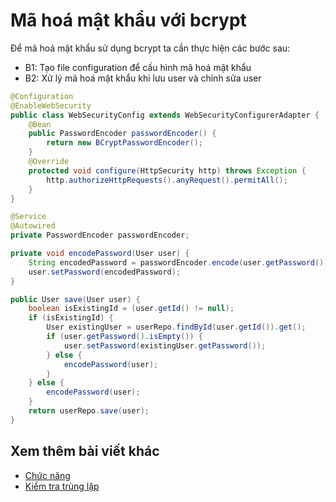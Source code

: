# Mã hoá mật khẩu với bcrypt

Để mã hoá mật khẩu sử dụng bcrypt ta cần thực hiện các bước sau:

- B1: Tạo file configuration để cấu hình mã hoá mật khẩu
- B2: Xử lý mã hoá mật khẩu khi lưu user và chỉnh sửa user

```java
@Configuration
@EnableWebSecurity
public class WebSecurityConfig extends WebSecurityConfigurerAdapter {
    @Bean
    public PasswordEncoder passwordEncoder() {
        return new BCryptPasswordEncoder();
    }
    @Override
    protected void configure(HttpSecurity http) throws Exception {
        http.authorizeHttpRequests().anyRequest().permitAll();
    }
}

@Service
@Autowired
private PasswordEncoder passwordEncoder;

private void encodePassword(User user) {
    String encodedPassword = passwordEncoder.encode(user.getPassword());
    user.setPassword(encodedPassword);
}

public User save(User user) {
    boolean isExistingId = (user.getId() != null);
    if (isExistingId) {
        User existingUser = userRepo.findById(user.getId()).get();
        if (user.getPassword().isEmpty()) {
            user.setPassword(existingUser.getPassword());
        } else {
            encodePassword(user);
        }
    } else {
        encodePassword(user);
    }
    return userRepo.save(user);
}
```

## Xem thêm bài viết khác

- [Chức năng](Day011.md)
- [Kiểm tra trùng lặp](Day015.md)